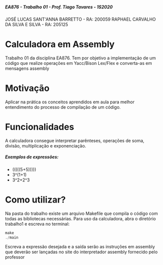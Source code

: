 ##### EA876 - Trabalho 01 - Prof. Tiago Tavares - 1S2020
JOSÉ LUCAS SANT'ANNA BARRETTO - RA: 200059
RAPHAEL CARVALHO DA SILVA E SILVA - RA: 205125

# Calculadora em Assembly
Trabalho 01 da disciplina EA876. Tem por objetivo a implementação de um código que realize operações em Yacc/Bison Lex/Flex e converta-as em mensagens assembly

# Motivação
Aplicar na prática os conceitos aprendidos em aula para melhor entendimento do processo de compilação de um código.

# Funcionalidades
A calculadora consegue interpretar parênteses, operações de soma, divisão, multiplicação e exponenciação.

##### Exemplos de expressões:
- (((((5+5)))))
- 3^(1+1)
- 3^2+2^3
# Como utilizar?
Na pasta do trabalho existe um arquivo Makefile que compila o código com todas as bibliotecas necessárias. Para uso da calculadora, abra o diretório trabalho1 e escreva no terminal:

```C
make
./main
```
Escreva a expressão desejada e a saída serão as instruções em assembly que deverão ser lançadas no site do interpretador assembly fornecido pelo professor

